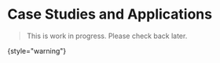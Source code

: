 # Case Studies and Applications

> This is work in progress. Please check back later.
> 
{style="warning"}

